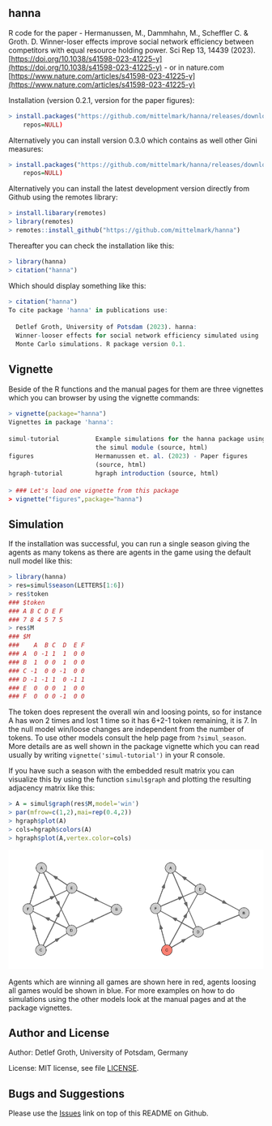## hanna

R code for the paper - Hermanussen, M., Dammhahn, M., Scheffler C. & Groth. D.
Winner-loser effects improve social network efficiency between competitors with equal resource holding power.
Sci Rep 13, 14439 (2023). [https://doi.org/10.1038/s41598-023-41225-y](https://doi.org/10.1038/s41598-023-41225-y) - or in nature.com [https://www.nature.com/articles/s41598-023-41225-y](https://www.nature.com/articles/s41598-023-41225-y)

Installation (version 0.2.1, version for the paper figures):

```r
> install.packages("https://github.com/mittelmark/hanna/releases/download/0.2.1/hanna_0.2.1.tar.gz")
    repos=NULL)
```

Alternatively  you can install version 0.3.0 which contains as well other Gini
measures:

```r
> install.packages("https://github.com/mittelmark/hanna/releases/download/0.3.0/hanna_0.3.0.tar.gz")
    repos=NULL)
```

Alternatively  you can install the latest development version  directly from Github using
the remotes library:

```r
> install.libarary(remotes)
> library(remotes)
> remotes::install_github("https://github.com/mittelmark/hanna")
```

Thereafter you can check the installation like this:

```r
> library(hanna)
> citation("hanna")
```

Which should display something like this:

```r
> citation("hanna")
To cite package 'hanna' in publications use:

  Detlef Groth, University of Potsdam (2023). hanna:
  Winner-looser effects for social network efficiency simulated using
  Monte Carlo simulations. R package version 0.1.

```

## Vignette

Beside of the R functions  and the manual  pages for them are three  vignettes
which you can browser by using the vignette commands:

```r
> vignette(package="hanna")
Vignettes in package 'hanna':

simul-tutorial          Example simulations for the hanna package using
                        the simul module (source, html)
figures                 Hermanussen et. al. (2023) - Paper figures
                        (source, html)
hgraph-tutorial         hgraph introduction (source, html)

> ### Let's load one vignette from this package
> vignette("figures",package="hanna")
```

## Simulation

If the installation was successful, you can run a single season giving the
agents as many tokens as there are agents in the game using the default null model like this:

```r
> library(hanna)
> res=simul$season(LETTERS[1:6])
> res$token
### $token
### A B C D E F 
### 7 8 4 5 7 5 
> res$M
### $M
###    A  B C  D  E F
### A  0 -1 1  1  0 0
### B  1  0 0  1  0 0
### C -1  0 0 -1  0 0
### D -1 -1 1  0 -1 1
### E  0  0 0  1  0 0
### F  0  0 0 -1  0 0
```

The token does represent the overall win and loosing points, so for instance A
has won 2 times and lost 1 time so it has 6+2-1 token remaining, it is 7. In
the null model win/loose changes are independent from the number of tokens. To
use other models consult the help page from `?simul_season`. More details are as
well shown in the package vignette which you can read usually by writing
`vignette('simul-tutorial')` in your R console.

If you have such a season with the embedded result matrix you can visualize
this by using the function `simul$graph` and plotting the resulting adjacency
matrix like this:

```r
> A = simul$graph(res$M,model='win')
> par(mfrow=c(1,2),mai=rep(0.4,2))  
> hgraph$plot(A)  
> cols=hgraph$colors(A)
> hgraph$plot(A,vertex.color=cols)
```

![Simulation of 1 season with null model](img/simulation-01.png)

Agents which are winning all games are shown here in red, agents loosing all
games would be shown in blue. For more examples on how to do simulations using
the other models look at the manual pages and at the package vignettes.
 
## Author and License

Author: Detlef Groth, University of Potsdam, Germany

License: MIT license, see file [LICENSE](LICENSE).

## Bugs and Suggestions

Please use the [Issues](https://github.com/mittelmark/hanna/issues) link on
top of this README on Github.
